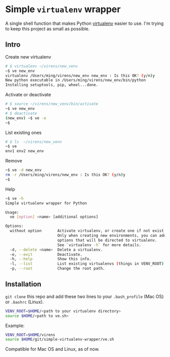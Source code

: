 # Simple `virtualenv` wrapper

A single shell function that makes Python [virtualenv](http://docs.python-guide.org/en/latest/dev/virtualenvs/) easier to use. I'm trying to keep this project as small as possible.

## Intro

Create new virtualenv
```sh
# $ virtualenv ~/virens/new_venv
~$ ve new_env
virtualenv /Users/ming/virens/new_env new_env : Is this OK? (y/n)y
New python executable in /Users/ming/virens/new_env/bin/python
Installing setuptools, pip, wheel...done.
```
Activate or deactivate
```sh
# $ source ~/virens/new_venv/bin/activate
~$ ve new_env
# $ deactivate
(new_env) ~$ ve -e
~$
```
List existing ones
```sh
# $ ls  ~/virens/new_venv
~$ ve
env1 env2 new_env
```
Remove
```sh
~$ ve -d new_env
rm -r /Users/ming/virens/new_env : Is this OK? (y/n)y
~$
```
Help
```sh
~$ ve -h
Simple virtualenv wrapper for Python

Usage:
  ve [option] <name> [additional options]

Options:
  without option       Activate virtualenv, or create one if not exist.
                       Only when creating new environments, you can add
                       options that will be directed to virtualenv.
                       See `virtualenv -h` for more details.
  -d, --delete <name>  Delete a virtualenv.
  -e, --exit           Deactivate.
  -h, --help           Show this info.
  -l, --list           List existing virtualenvs (things in VENV_ROOT).
  -p, --root           Change the root path.
```

## Installation

`git clone` this repo and add these two lines to your `.bash_profile` (Mac OS) or `.bashrc` (Linux).

```sh
VENV_ROOT=$HOME/<path to your virtualenv directory>
source $HOME/<path to ve.sh>
```

Example:

```sh
VENV_ROOT=$HOME/virens
source $HOME/git/simple-virtualenv-wrapper/ve.sh
```

Compatible for Mac OS and Linux, as of now.
